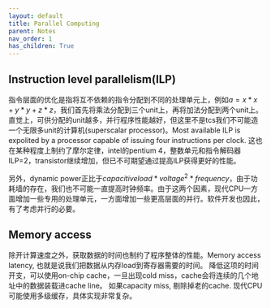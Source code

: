 ```yaml
---
layout: default
title: Parallel Computing
parent: Notes
nav_order: 1
has_children: True
---
```

## Instruction level parallelism(ILP)

指令层面的优化是指将互不依赖的指令分配到不同的处理单元上，例如$a = x*x + y*y + z*z$，我们首先将乘法分配到三个unit上，再将加法分配到两个unit上。直觉上，可供分配的unit越多，并行程序性能越好，但这里不是tcs我们不可能造一个无限多unit的计算机(superscalar processor)。Most available ILP is expolited by a processor capable of issuing four instructions per clock. 这也在某种程度上制约了摩尔定律，intel的pentium 4，整数单元和指令解码器ILP=2，transistor继续增加，但已不可期望通过提高ILP获得更好的性能。

另外，dynamic power正比于$capacitive load*voltage^2*frequency$，由于功耗墙的存在，我们也不可能一直提高时钟频率。由于这两个因素，现代CPU一方面增加一些专用的处理单元，一方面增加一些更高层面的并行。软件开发也因此，有了考虑并行的必要。

## Memory access

除开计算速度之外，获取数据的时间也制约了程序整体的性能。Memory access latency, 也就是说我们把数据从内存load到寄存器需要的时间。 降低这项的时间开支，可以使用on-chip cache，一旦出现cold miss，cache会将连续的几个地址中的数据装载进cache line。 如果capacity miss, 剔除掉老的cache. 现代CPU可能使用多级缓存，具体实现非常复杂。 